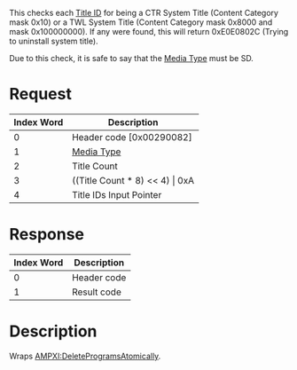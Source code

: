 This checks each [Title ID](Titles#Title_IDs "wikilink") for being a CTR
System Title (Content Category mask 0x10) or a TWL System Title (Content
Category mask 0x8000 and mask 0x100000000). If any were found, this will
return 0xE0E0802C (Trying to uninstall system title).

Due to this check, it is safe to say that the [Media
Type](Filesystem_services#MediaType "wikilink") must be SD.

# Request

| Index Word | Description                                            |
|------------|--------------------------------------------------------|
| 0          | Header code \[0x00290082\]                             |
| 1          | [Media Type](Filesystem_services#MediaType "wikilink") |
| 2          | Title Count                                            |
| 3          | ((Title Count \* 8) \<\< 4) \| 0xA                     |
| 4          | Title IDs Input Pointer                                |

# Response

| Index Word | Description |
|------------|-------------|
| 0          | Header code |
| 1          | Result code |

# Description

Wraps
[AMPXI:DeleteProgramsAtomically](AMPXI:DeleteProgramsAtomically "wikilink").
